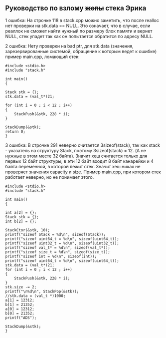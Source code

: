 **Руководство по взлому ~~жопы~~ стека Эрика**
-----------------------------------------
1 ошибка: 
	На строчке 118 в stack.cpp можно заметить, что после realloc нет проверки на stk.data == NULL.
	Это означает, что в случае, если реаллок не сможет найти нужный по размеру блок памяти и вернет NULL, стек упадет 
	так как он попытается обратится по адресу NULL. 
	
2 ошибка:
	Нету проверки на bad ptr, для stk.data (значения, зарезервированные системой, обращение к которым ведет к ошибке)
	пример main.cpp, ломающий стек:

 	#include <stdio.h>
	#include "stack.h"

	int main()
	{

	Stack stk = {};	
	stk.data = (val_t*)21;

	for (int i = 0 ; i < 12 ; i++)
	{
		StackPush(&stk, 228 * i);
	}

	StackDump(&stk);
	return 0;
	}
3 ошибка: 
	В строчке 291 неверно считается 3sizeof(stack), так как stack - указатель на структуру Stack, поэтому 3sizeof(stack) = 12. (А не нужные в этом месте 32 байта).
	Значит хеш считается только для первых 12 байт структуры, в эти 12 байт входит 8 байт канарейки и 4 байта переменной, в которой лежит стек.
	Значит хеш никак не проверяет значения capacity и size. Пример main.cpp, при котором стек работает неверно, но не понимает этого.  
	
	#include <stdio.h>
	#include "stack.h"

	int main()
	{
	
	int a[2] = {};
	Stack stk = {};
	int b[2] = {};
		
	StackCtor(&stk, 10);
	printf("sizeof Stack = %d\n", sizeof(Stack));
	printf("sizeof uint64_t = %d\n", sizeof(uint64_t));
	printf("sizeof uint32_t = %d\n", sizeof(uint32_t));
	printf("sizeof val_t* = %d\n", sizeof(val_t*));
	printf("sizeof size_t = %d\n", sizeof(size_t));
	printf("sizeof int = %d\n", sizeof(int));
	printf("sizeof uint64_t = %d\n", sizeof(uint64_t));
	stk.data = (val_t*)21;
	for (int i = 0 ; i < 12 ; i++)
	{
		StackPush(&stk, 228 * i);
	}
	stk.size -= 2; 
	printf("\n%d\n", StackPop(&stk));
	//stk.data = (val_t *)1000;
	a[1] = 12312;
	b[1] = 21352;
	a[0] = 12312;
	b[0] = 21352;
	printf("ADS");

	StackDump(&stk);
	}
